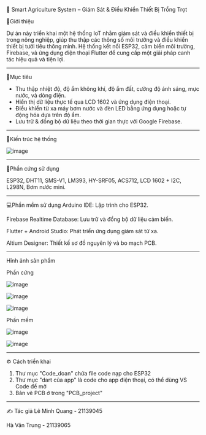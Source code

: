 🌱 Smart Agriculture System – Giám Sát & Điều Khiển Thiết Bị Trồng Trọt

📌Giới thiệu

Dự án này triển khai một hệ thống IoT nhằm giám sát và điều khiển thiết bị trong nông nghiệp, giúp thu thập các thông số môi trường và điều khiển thiết bị tưới tiêu thông minh. Hệ thống kết nối ESP32, cảm biến môi trường, Firebase, và ứng dụng điện thoại Flutter để cung cấp một giải pháp canh tác hiệu quả và tiện lợi.

----------------------------------------------------------------------------------------------
🎯Mục tiêu
- Thu thập nhiệt độ, độ ẩm không khí, độ ẩm đất, cường độ ánh sáng, mực nước, và dòng điện.
- Hiển thị dữ liệu thực tế qua LCD 1602 và ứng dụng điện thoại.
- Điều khiển từ xa máy bơm nước và đèn LED bằng ứng dụng hoặc tự động hóa dựa trên độ ẩm.
- Lưu trữ & đồng bộ dữ liệu theo thời gian thực với Google Firebase.

-----------------------------------------------------------------------------------------------
🧩Kiến trúc hệ thống
  
![image](https://github.com/user-attachments/assets/92999f5d-24a3-407f-9309-a13fbb1f93af)

-----------------------------------------------------------------------------------------------
🧰Phần cứng sử dụng

ESP32, DHT11, SMS-V1, LM393, HY-SRF05, ACS712, LCD 1602 + I2C, L298N, Bơm nước mini.

-----------------------------------------------------------------------------------------------
💻Phần mềm sử dụng
Arduino IDE: Lập trình cho ESP32.

Firebase Realtime Database: Lưu trữ và đồng bộ dữ liệu cảm biến.

Flutter + Android Studio: Phát triển ứng dụng giám sát từ xa.

Altium Designer: Thiết kế sơ đồ nguyên lý và bo mạch PCB.

----------------------------------------------------------------------------------------------
Hỉnh ảnh sản phẩm 

Phần cứng

![image](https://github.com/user-attachments/assets/721568d6-7570-4d5f-9683-6a14af82ada1)

![image](https://github.com/user-attachments/assets/2783a23b-533d-40a4-b210-cafa13dbcdef)

![image](https://github.com/user-attachments/assets/c2f4e9ac-8d0c-4cb6-ac4b-f674cf4df12a)

Phần mềm

![image](https://github.com/user-attachments/assets/c4e7867f-88ae-49c4-b8ef-ddfa569d97dc) 

![image](https://github.com/user-attachments/assets/91793ffb-588d-466a-b1a0-1c5c239c2292)

----------------------------------------------------------------------------------------------
⚙️ Cách triển khai
1. Thư mục "Code_doan" chứa file code nạp cho ESP32
2. Thư mục "dart của app" là code cho app điện thoại, có thể dùng VS Code để mở
3. Bản vẽ PCB ở trong "PCB_project"

----------------------------------------------------------------------------------------------
✍️ Tác giả
Lê Minh Quang - 21139045

Hà Văn Trung  - 21139065
